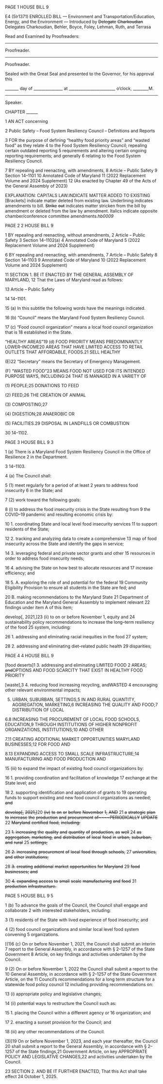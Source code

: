 PAGE 1
HOUSE BILL 9

E4 (5lr1371)
ENROLLED BILL
— Environment and Transportation/Education, Energy, and the Environment —
Introduced by ~~Delegate~~ ~~Charkoudian~~ Delegates Charkoudian, Behler, Boyce,
Foley, Lehman, Ruth, and Terrasa

Read and Examined by Proofreaders:

_______________________________________________
Proofreader.
_______________________________________________
Proofreader.

Sealed with the Great Seal and presented to the Governor, for his approval this

_______ day of _______________ at ________________________ o’clock, ________M.

______________________________________________
Speaker.

CHAPTER ______

1 AN ACT concerning

2 Public Safety – Food System Resiliency Council – Definitions and Reports

3 FOR the purpose of defining “healthy food priority areas” and “wasted food” as they relate
4 to the Food System Resiliency Council; repealing certain outdated reporting
5 requirements and altering certain ongoing reporting requirements; and generally
6 relating to the Food System Resiliency Council.

7 BY repealing and reenacting, with amendments,
8 Article – Public Safety
9 Section 14–1101
10 Annotated Code of Maryland
11 (2022 Replacement Volume and 2024 Supplement)
12 (As enacted by Chapter 49 of the Acts of the General Assembly of 2023)

EXPLANATION: CAPITALS LAW.INDICATE MATTER ADDED TO EXISTING
[Brackets] indicate matter deleted from existing law.
Underlining indicates amendments to bill.
~~Strike~~ ~~out~~ indicates matter stricken from the bill by amendment or deleted from the law by
amendment.
Italics indicate opposite chamber/conference committee amendments.*hb0009*

PAGE 2
2 HOUSE BILL 9

1 BY repealing and reenacting, without amendments,
2 Article – Public Safety
3 Section 14–1102(a)
4 Annotated Code of Maryland
5 (2022 Replacement Volume and 2024 Supplement)

6 BY repealing and reenacting, with amendments,
7 Article – Public Safety
8 Section 14–1103
9 Annotated Code of Maryland
10 (2022 Replacement Volume and 2024 Supplement)

11 SECTION 1. BE IT ENACTED BY THE GENERAL ASSEMBLY OF MARYLAND,
12 That the Laws of Maryland read as follows:

13 Article – Public Safety

14 14–1101.

15 (a) In this subtitle the following words have the meanings indicated.

16 (b) “Council” means the Maryland Food System Resiliency Council.

17 (c) “Food council organization” means a local food council organization that is
18 established in the State.

“HEALTHY AREAS”19 (d) FOOD PRIORITY MEANS PREDOMINANTLY
LOWER–INCOME20 AREAS THAT HAVE LIMITED ACCESS TO RETAIL OUTLETS THAT
AFFORDABLE, FOODS.21 SELL HEALTHY

(E)22 “Secretary” means the Secretary of Emergency Management.

(F) “WASTED FOOD”23 MEANS FOOD NOT USED FOR ITS INTENDED PURPOSE
WAYS, INCLUDING:24 THAT IS MANAGED IN A VARIETY OF

(1) PEOPLE;25 DONATIONS TO FEED

(2) FEED;26 THE CREATION OF ANIMAL

(3) COMPOSTING;27

(4) DIGESTION;28 ANAEROBIC OR

(5) FACILITIES.29 DISPOSAL IN LANDFILLS OR COMBUSTION

30 14–1102.

PAGE 3
HOUSE BILL 9 3

1 (a) There is a Maryland Food System Resiliency Council in the Office of Resilience
2 in the Department.

3 14–1103.

4 (a) The Council shall:

5 (1) meet regularly for a period of at least 2 years to address food insecurity
6 in the State; and

7 (2) work toward the following goals:

8 (i) to address the food insecurity crisis in the State resulting from
9 the COVID–19 pandemic and resulting economic crisis by:

10 1. coordinating State and local level food insecurity services
11 to support residents of the State;

12 2. tracking and analyzing data to create a comprehensive
13 map of food insecurity across the State and identify the gaps in service;

14 3. leveraging federal and private sector grants and other
15 resources in order to address food insecurity needs;

16 4. advising the State on how best to allocate resources and
17 increase efficiency; and

18 5. A. exploring the role of and potential for the federal
19 Community Eligibility Provision to ensure all students in the State are fed; and

20 B. making recommendations to the Maryland State
21 Department of Education and the Maryland General Assembly to implement relevant
22 findings under item A of this item;

develop[, 2021,]23 (ii) to on or before November 1, equity and
24 sustainability policy recommendations to increase the long–term resiliency of the food
25 system, including:

26 1. addressing and eliminating racial inequities in the food
27 system;

28 2. addressing and eliminating diet–related public health
29 disparities;

PAGE 4
4 HOUSE BILL 9

[food deserts]1 3. addressing and eliminating LIMITED FOOD
2 AREAS; ~~and~~OPTIONS AND FOOD SCARCITY THAT EXIST IN HEALTHY FOOD PRIORITY

[waste],3 4. reducing food increasing recycling, andWASTED
4 encouraging other relevant environmental impacts;

5. URBAN, SUBURBAN, SETTINGS,5 IN AND RURAL
QUANTITY, AGGREGATION, MARKETING,6 INCREASING THE QUALITY AND
FOOD;7 DISTRIBUTION OF LOCAL

6.8 INCREASING THE PROCUREMENT OF LOCAL FOOD
SCHOOLS, EDUCATION,9 THROUGH INSTITUTIONS OF HIGHER NONPROFIT
ORGANIZATIONS, INSTITUTIONS;10 AND OTHER

7.11 CREATING ADDITIONAL MARKET OPPORTUNITIES
MARYLAND BUSINESSES;12 FOR FOOD AND

8.13 EXPANDING ACCESS TO SMALL SCALE
INFRASTRUCTURE;14 MANUFACTURING AND FOOD PRODUCTION AND

15 (iii) to expand the impact of existing food council organizations by:

16 1. providing coordination and facilitation of knowledge
17 exchange at the State level; and

18 2. supporting identification and application of grants to
19 operating funds to support existing and new food council organizations as needed; ~~and~~

~~develop[,~~ ~~2021,]~~20 ~~(iv)~~ ~~to~~ ~~on~~ ~~or~~ ~~before~~ ~~November~~ ~~1,~~ ~~AND~~
21 ~~a~~ ~~strategic~~ ~~plan~~ ~~to~~ ~~increase~~ ~~the~~ ~~production~~ ~~and~~ ~~procurement~~ ~~of~~~~PERIODICALLY~~ ~~UPDATE~~
22 ~~Maryland~~ ~~certified~~ ~~food,~~ ~~including:~~

23 ~~1.~~ ~~increasing~~ ~~the~~ ~~quality~~ ~~and~~ ~~quantity~~ ~~of~~ ~~production,~~ ~~as~~ ~~well~~
24 ~~as~~ ~~aggregation,~~ ~~marketing,~~ ~~and~~ ~~distribution~~ ~~of~~ ~~local~~ ~~food~~ ~~in~~ ~~urban,~~ ~~suburban,~~ ~~and~~ ~~rural~~
25 ~~settings;~~

26 ~~2.~~ ~~increasing~~ ~~procurement~~ ~~of~~ ~~local~~ ~~food~~ ~~through~~ ~~schools,~~
27 ~~universities,~~ ~~and~~ ~~other~~ ~~institutions;~~

28 ~~3.~~ ~~creating~~ ~~additional~~ ~~market~~ ~~opportunities~~ ~~for~~ ~~Maryland~~
29 ~~food~~ ~~businesses;~~ ~~and~~

30 ~~4.~~ ~~expanding~~ ~~access~~ ~~to~~ ~~small~~ ~~scale~~ ~~manufacturing~~ ~~and~~ ~~food~~
31 ~~production~~ ~~infrastructure.~~

PAGE 5
HOUSE BILL 9 5

1 (b) To advance the goals of the Council, the Council shall engage and collaborate
2 with interested stakeholders, including:

3 (1) residents of the State with lived experience of food insecurity; and

4 (2) food council organizations and similar local level food system convening
5 organizations.

[(1)6 (c) On or before November 1, 2021, the Council shall submit an interim
7 report to the General Assembly, in accordance with § 2–1257 of the State Government
8 Article, on key findings and activities undertaken by the Council.

9 (2) On or before November 1, 2022 the Council shall submit a report to the
10 General Assembly, in accordance with § 2–1257 of the State Government Article, on the
11 Council’s recommendations for a long term structure for a statewide food policy council
12 including providing recommendations on:

13 (i) appropriate policy and legislative changes;

14 (ii) potential ways to restructure the Council such as:

15 1. placing the Council within a different agency or
16 organization; and

17 2. enacting a sunset provision for the Council; and

18 (iii) any other recommendations of the Council.

(3)]19 On or before November 1, 2023, and each year thereafter, the Council
20 shall submit a report to the General Assembly, in accordance with § 2–1257 of the State
findings,21 Government Article, on key APPROPRIATE POLICY AND LEGISLATIVE
CHANGES,22 and activities undertaken by the Council.

23 SECTION 2. AND BE IT FURTHER ENACTED, That this Act shall take effect
24 October 1, 2025.